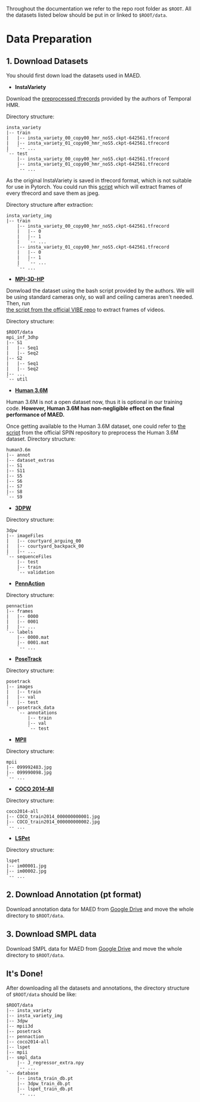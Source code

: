 Throughout the documentation we refer to the repo root folder as `$ROOT`. All the datasets listed below should be put in or linked to `$ROOT/data`. 

# Data Preparation

## 1. Download Datasets
You should first down load the datasets used in MAED.

- **InstaVariety**

Download the
[preprocessed tfrecords](https://github.com/akanazawa/human_dynamics/blob/master/doc/insta_variety.md#pre-processed-tfrecords) 
provided by the authors of Temporal HMR.

Directory structure:
```shell script
insta_variety
|-- train
|   |-- insta_variety_00_copy00_hmr_noS5.ckpt-642561.tfrecord
|   |-- insta_variety_01_copy00_hmr_noS5.ckpt-642561.tfrecord
|   `-- ...
`-- test
    |-- insta_variety_00_copy00_hmr_noS5.ckpt-642561.tfrecord
    |-- insta_variety_01_copy00_hmr_noS5.ckpt-642561.tfrecord
    `-- ...
```

As the original InstaVariety is saved in tfrecord format, which is not suitable for use in Pytorch. You could run this 
[script](../scripts/prepare_insta.sh) which will extract frames of every tfrecord and save them as jpeg.

Directory structure after extraction:
```shell script
insta_variety_img
|-- train
    |-- insta_variety_00_copy00_hmr_noS5.ckpt-642561.tfrecord
    |   |-- 0
    |   |-- 1
    |   `-- ...
    |-- insta_variety_01_copy00_hmr_noS5.ckpt-642561.tfrecord
    |   |-- 0
    |   |-- 1
    |   `-- ...
    `-- ...
```

- **[MPI-3D-HP](http://gvv.mpi-inf.mpg.de/3dhp-dataset)**

Donwload the dataset using the bash script provided by the authors. We will be using standard cameras only, so wall and ceiling
cameras aren't needed. Then, run  
[the script from the official VIBE repo](https://gist.github.com/mkocabas/cc6fe78aac51f97859e45f46476882b6) to extract frames of videos.

Directory structure:
```shell script
$ROOT/data
mpi_inf_3dhp
|-- S1
|   |-- Seq1
|   |-- Seq2
|-- S2
|   |-- Seq1
|   |-- Seq2
|-- ...
`-- util
```

- **[Human 3.6M](http://vision.imar.ro/human3.6m/description.php)**

Human 3.6M is not a open dataset now, thus it is optional in our training code. **However, Human 3.6M has non-negligible effect on the final performance of MAED.** 

Once getting available to the Human 3.6M dataset, one could refer to [the script](https://github.com/nkolot/SPIN/blob/master/datasets/preprocess/h36m_train.py) from the official SPIN repository to preprocess the Human 3.6M dataset.
Directory structure: 
```shell script
human3.6m
|-- annot
|-- dataset_extras
|-- S1
|-- S11
|-- S5
|-- S6
|-- S7
|-- S8
`-- S9
```

- **[3DPW](https://virtualhumans.mpi-inf.mpg.de/3DPW)**

Directory structure: 
```shell script
3dpw
|-- imageFiles
|   |-- courtyard_arguing_00
|   |-- courtyard_backpack_00
|   |-- ...
`-- sequenceFiles
    |-- test
    |-- train
    `-- validation
```

- **[PennAction](http://dreamdragon.github.io/PennAction/)** 

Directory structure: 
```shell script
pennaction
|-- frames
|   |-- 0000
|   |-- 0001
|   |-- ...
`-- labels
    |-- 0000.mat
    |-- 0001.mat
    `-- ...
```

- **[PoseTrack](https://posetrack.net/)** 

Directory structure: 
```shell script
posetrack
|-- images
|   |-- train
|   |-- val
|   |-- test
`-- posetrack_data
    `-- annotations
        |-- train
        |-- val
        `-- test
```

- **[MPII](http://human-pose.mpi-inf.mpg.de/)**

Directory structure: 
```shell script
mpii
|-- 099992483.jpg
|-- 099990098.jpg
`-- ...
```

- **[COCO 2014-All](https://cocodataset.org/)**

Directory structure: 
```shell script
coco2014-all
|-- COCO_train2014_000000000001.jpg
|-- COCO_train2014_000000000002.jpg
`-- ...
```

- **[LSPet](http://sam.johnson.io/research/lspet.html)**

Directory structure: 
```shell script
lspet
|-- im00001.jpg
|-- im00002.jpg
`-- ...
```

## 2. Download Annotation (pt format)
Download annotation data for MAED from [Google Drive](https://drive.google.com/drive/folders/1vApUaFNqo-uNP7RtVRxBy2YJJ1IprnQ8?usp=sharing) and move the whole directory to `$ROOT/data`.

## 3. Download SMPL data
Download SMPL data for MAED from [Google Drive](https://drive.google.com/drive/folders/1RqkUInP_0DohMvYpnFpqo7z_KWxjQVa6?usp=sharing) and move the whole directory to `$ROOT/data`.

## It's Done!
After downloading all the datasets and annotations, the directory structure of `$ROOT/data` should be like:
```shell script
$ROOT/data
|-- insta_variety
|-- insta_variety_img
|-- 3dpw
|-- mpii3d
|-- posetrack
|-- pennaction
|-- coco2014-all
|-- lspet
|-- mpii
|-- smpl_data
    |-- J_regressor_extra.npy
    `-- ...
`-- database
    |-- insta_train_db.pt
    |-- 3dpw_train_db.pt
    |-- lspet_train_db.pt
    `-- ...
```